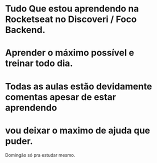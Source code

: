 # Tudo Que estou aprendendo na Rocketseat no Discoveri  / Foco Backend.
# Aprender o máximo possível e treinar todo dia.
# Todas as aulas estão devidamente comentas apesar de estar aprendendo 
# vou deixar o maximo de ajuda que puder.

Domingão só pra estudar mesmo.



